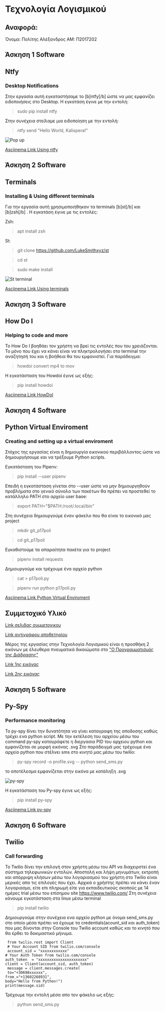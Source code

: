 
# Τεχνολογία Λογισμικού

  ## Αναφορά:

Όνομα: Πολίτης Αλέξανδρος
AM: Π2017202


  ## Άσκηση 1 Software
   ## Ntfy
   ### Desktop Notifications
   
   Στην εργασία αυτή εγκαταστήσαμε το [b]ntfy[/b] ώστε να μας εμφανίζει ειδοποιήσεις στο Desktop. Η εγκατάση έγινε με την εντολή:
   >sudo pip install ntfy
   
   Στην συνέχεια στείλαμε μια ειδοποίηση με την εντολή:
   >ntfy send "Hello World, Kalispera!"
   
   ![Pop up](https://imgur.com/m7ejtjm.png)
   
   [Asciinema Link Using ntfy](https://asciinema.org/a/X85kKZL7I0TGkHBEnsKLmGkQT)
   
   ## Άσκηση 2 Software
   ## Terminals
   ### Installing & Using different terminals
   
   Για την εργασία αυτή χρησιμοποιήθηκαν τα terminals [b]st[/b] και [b]zsh[/b] . Η εγκατάση έγινε με τις εντολές:
   
   Zsh:
   >apt install zsh
   
   St:
   >git clone https://github.com/LukeSmithxyz/st
   
   >cd st
   
   >sudo make install
   
  
   ![St terminal](https://imgur.com/RinEULZ.png)
   
   [Asciinema Link Using terminals](https://asciinema.org/a/2591J10vY1jiMJaAd4Ij05lFW)
   
   ## Άσκηση 3 Software
   ## How Do I
   ### Helping to code and more
   
   Το How Do I βοηθάει τον χρήστη να βρεί τις εντολές που του χρειάζονται. Το μόνο που έχει να κάνει είναι να πληκτρολογήσει στο terminal την αναζητησή του και η βοήθεια θα του εμφανιστεί. Για παράδειγμα:
   
   >howdoi convert mp4 to mov
   
   H εγκατάσταση του Howdoi έγινε ως εξής:
   >pip install howdoi
   
   [Asciinema Link HowDoI](https://asciinema.org/a/8eq7TIHolsV4CTNwtDwTHglwM)
   
   ## Άσκηση 4 Software
   ## Python Virtual Enviroment
   ### Creating and setting up a virtual enviroment
   
   Στόχος της εργασίας είναι η δημιουργία εικονικού περιβάλλοντος ώστε να δημιουργήσουμε και να τρέξουμε Python scripts. 
   
   Εγκατάσταση του Pipenv:
   >pip install --user pipenv
   
   Επειδή η εγκατάσταση γίνεται στο --user ώστε να μην δημιουργηθούν προβλήματα στο γενικό σύνολο των πακέτων θα πρέπει να προστεθεί το κατάλληλο PATH στο αρχείο user base:
   >export PATH="$PATH:/root/.local/bin"
   
   Στη συνέχεια δημιουργούμε έναν φάκελο που θα είναι το εικονικό μας project
   >mkdir git_p17poli
   
   >cd git_p17poli
   
   Εγκαθιστούμε τα απαραίτητα πακέτα για το project
   >pipenv install requests
   
   Δημιουργούμε και τρέχουμε ένα αρχείο python
   >cat > p17poli.py
   
   >pipenv run python p17poli.py
   
   [Asciinema Link Python Virtual Enviroment](https://asciinema.org/a/43Pp4bALd9zgYy3MvzaVseyIS)
   
 ## Συμμετοχικό Υλικό

  [Link σελιδας συμμετοχικου](https://alexandrosp38.github.io/gr/)

  [Link αντιγράφου αποθετηρίου](https://github.com/AlexandrosP38/gr)

   Μέρος της εργασίας στην Τεχνολογία Λογισμικού είναι η προσθήκη 2 εικόνων με έλευθερα πνευματικά δικαιώματα στο ["O Προγραμματισμός της Διάδρασης"](https://mibook.org/gr/)
   
  
   [Link 1ης εικόνας](https://alexandrosp38.github.io/gr/gallery/mac-pc/)
   
   [Link 2ης εικόνας](https://alexandrosp38.github.io/gr/gallery/Latex/)
   
   ## Άσκηση 5 Software
   ## Py-Spy
   ### Performance monitoring
   
   Το py-spy δίνει την δυνατότητα να γίνει καταγραφη της αποδοσης καθώς τρέχει ενα python script. Με την εκτέλεση του αρχείου μέσω του command py-spy καταγράφετε η διεργασια PID του αρχειου python και εμφανίζεται σε μορφή εικόνας .svg 
   Στο παράδειγμά μας τρέχουμε ένα αρχείο python που στέλνει sms στο κινητό μας μέσω του twilio:
   
   >py-spy record -o profile.svg -- python send_sms.py
   
   το αποτέλεσμα εμφανίζεται στην εικόνα με κατάληξη .svg
   
   ![py-spy](https://imgur.com/ZI8HYTV.png)
   
   H εγκατάσταση του Py-spy έγινε ως εξής:
   >pip install py-spy

   
   [Asciinema Link py-spy](https://asciinema.org/a/qfZGPa57oXUSgV6Z3z8AvYxFS)
   
   ## Άσκηση 6 Software
   ## Twilio
   ### Call forwarding
   
   Το Twilio δίνει την επιλογή στον χρήστη μέσω τoυ API να διαχειρστεί ένα σύστημα τηλεφωνικών εντολών. Αποστολή και λήψη μηνυμάτων, εκτροπή και απόρριψη κλήσων μέσω του λογαριασμού του χρήστη στο Twilio είναι μερικές απο τις επιλογές που έχει.
   Αρχικά ο χρήστης πρέπει να κάνει έναν λογαριασμο, είτε επι πληρωμή είτε για εκπαιδευτικούς σκοπούς με 14 ημέρες trial μέσω του επίσημου site https://www.twilio.com/
   Στη συνέχεια κάνουμε εγκατάσταση στα linux μέσω terminal
   
   >pip install twilio
   
   Δημιουργούμε στην συνέχεια ενα αρχείο python με όνομα send_sms.py στο οποίο μέσα πρέπει να έχουμε τα credentials(acount_sid και auth_token) που μας δίνονται στην Console του Twilio account καθώς και το κινητό που θα έρθει το δοκιμαστικό μήνυμα.
   
     from twilio.rest import Client
     # Your Account SID from twilio.com/console
     account_sid = "xxxxxxxxxxxx"
    # Your Auth Token from twilio.com/console
    auth_token  = "xxxxxxxxxxxxxxxxxxxxxx"
    client = Client(account_sid, auth_token)
     message = client.messages.create(
     to="+30698xxxxxx", 
    from_="+13602268931",
    body="Hello from Python!")
    print(message.sid)
   
  Τρέχουμε την εντολή μέσα απο τον φάκελο ως εξής:
  
  >python send_sms.py

  
